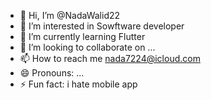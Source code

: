 - 👋 Hi, I’m @NadaWalid22
- 👀 I’m interested in Sowftware developer
- 🌱 I’m currently learning Flutter
- 💞️ I’m looking to collaborate on ...
- 📫 How to reach me nada7224@icloud.com
- 😄 Pronouns: ...
- ⚡ Fun fact: i hate mobile app

<!---
NadaWalid22/NadaWalid22 is a ✨ special ✨ repository because its `README.md` (this file) appears on your GitHub profile.
You can click the Preview link to take a look at your changes.
--->
